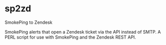 # sp2zd
SmokePing to Zendesk

SmokePing alerts that open a Zendesk ticket via the API instead of SMTP.
A PERL script for use with SmokePing and the Zendesk REST API.